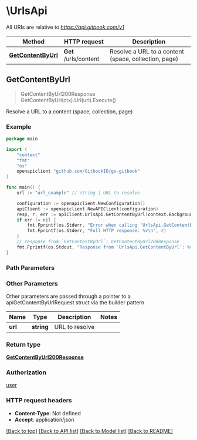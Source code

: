 # \UrlsApi

All URIs are relative to *https://api.gitbook.com/v1*

Method | HTTP request | Description
------------- | ------------- | -------------
[**GetContentByUrl**](UrlsApi.md#GetContentByUrl) | **Get** /urls/content | Resolve a URL to a content (space, collection, page)



## GetContentByUrl

> GetContentByUrl200Response GetContentByUrl(ctx).Url(url).Execute()

Resolve a URL to a content (space, collection, page)

### Example

```go
package main

import (
    "context"
    "fmt"
    "os"
    openapiclient "github.com/GitbookIO/go-gitbook"
)

func main() {
    url := "url_example" // string | URL to resolve

    configuration := openapiclient.NewConfiguration()
    apiClient := openapiclient.NewAPIClient(configuration)
    resp, r, err := apiClient.UrlsApi.GetContentByUrl(context.Background()).Url(url).Execute()
    if err != nil {
        fmt.Fprintf(os.Stderr, "Error when calling `UrlsApi.GetContentByUrl``: %v\n", err)
        fmt.Fprintf(os.Stderr, "Full HTTP response: %v\n", r)
    }
    // response from `GetContentByUrl`: GetContentByUrl200Response
    fmt.Fprintf(os.Stdout, "Response from `UrlsApi.GetContentByUrl`: %v\n", resp)
}
```

### Path Parameters



### Other Parameters

Other parameters are passed through a pointer to a apiGetContentByUrlRequest struct via the builder pattern


Name | Type | Description  | Notes
------------- | ------------- | ------------- | -------------
 **url** | **string** | URL to resolve | 

### Return type

[**GetContentByUrl200Response**](GetContentByUrl200Response.md)

### Authorization

[user](../README.md#user)

### HTTP request headers

- **Content-Type**: Not defined
- **Accept**: application/json

[[Back to top]](#) [[Back to API list]](../README.md#documentation-for-api-endpoints)
[[Back to Model list]](../README.md#documentation-for-models)
[[Back to README]](../README.md)

